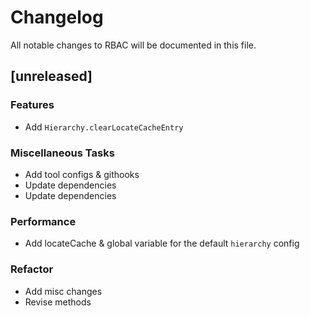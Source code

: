 # Changelog

All notable changes to RBAC will be documented in this file.

## [unreleased]

### Features

- Add `Hierarchy.clearLocateCacheEntry`

### Miscellaneous Tasks

- Add tool configs & githooks
- Update dependencies
- Update dependencies

### Performance

- Add locateCache & global variable for the default `hierarchy` config

### Refactor

- Add misc changes
- Revise methods

<!-- fisher -->
